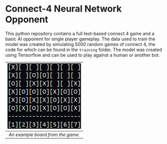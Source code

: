 # Connect-4 Neural Network Opponent

This python repository contains a full text-based connect 4 game and a basic AI opponent for single player gameplay. The data used to train the model was created by simulating 5000 random games of connect 4, the code for which can be found in the `training` folder. The model was created using Tensorflow and can be used to play against a human or another bot. 

| ![alt text](res/example_board.png) |
|:--:| 
| *An example board from the game.* |

